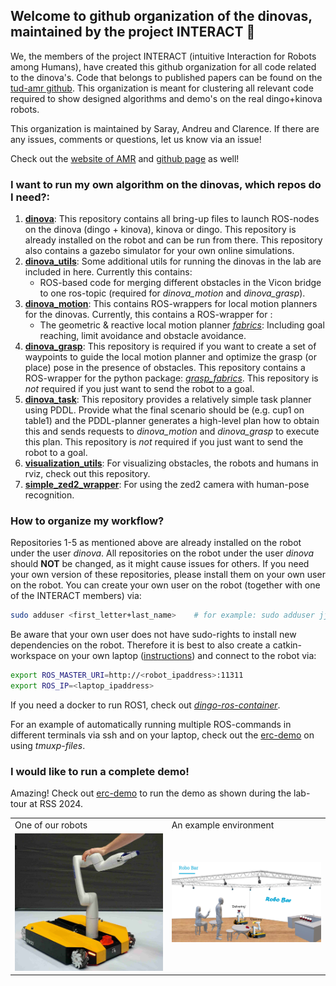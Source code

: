 ## Welcome to github organization of the dinovas, maintained by the project INTERACT 🙌

We, the members of the project INTERACT (intuitive Interaction for Robots among Humans), have created this github organization for all code related to the dinova's.
Code that belongs to published papers can be found on the [tud-amr github]([https://github.com/INTERACT-tud-amr]).
This organization is meant for clustering all relevant code required to show designed algorithms and demo's on the real dingo+kinova robots. 

This organization is maintained by Saray, Andreu and Clarence. 
If there are any issues, comments or questions, let us know via an issue!

Check out the [website of AMR](https://autonomousrobots.nl/) and [github page](https://github.com/tud-amr) as well!

### I want to run my own algorithm on the dinovas, which repos do I need?:
1. **[dinova](https://github.com/INTERACT-tud-amr/dinova)**: This repository contains all bring-up files to launch ROS-nodes on the dinova (dingo + kinova), kinova or dingo. This repository is already installed on the robot and can be run from there. This repository also contains a gazebo simulator for your own online simulations.
2. **[dinova_utils](https://github.com/INTERACT-tud-amr/dinova_utils)**: Some additional utils for running the dinovas in the lab are included in here.
   Currently this contains:
   - ROS-based code for merging different obstacles in the Vicon bridge to one ros-topic (required for *dinova_motion* and *dinova_grasp*).
4. **[dinova_motion](https://github.com/INTERACT-tud-amr/dinova_motion)**: This contains ROS-wrappers for local motion planners for the dinovas.
   Currently, this contains a ROS-wrapper for :
   - The geometric & reactive local motion planner *[fabrics](https://github.com/tud-amr/fabrics)*: Including goal reaching, limit avoidance and obstacle avoidance. 
5. **[dinova_grasp](https://github.com/INTERACT-tud-amr/dinova_grasp)**: This repository is required if you want to create a set of waypoints to guide the local motion planner and optimize the grasp (or place) pose in the presence of obstacles. This repository contains a ROS-wrapper for the python package: *[grasp_fabrics](https://github.com/TomasMerva/grasp_fabrics)*. This repository is *not* required if you just want to send the robot to a goal. 
6. **[dinova_task](https://github.com/INTERACT-tud-amr/dinova_task_planner)**: This repository provides a relatively simple task planner using PDDL. Provide what the final scenario should be (e.g. cup1 on table1) and the PDDL-planner generates a high-level plan how to obtain this and sends requests to *dinova_motion* and *dinova_grasp* to execute this plan. This repository is *not* required if you just want to send the robot to a goal. 
7. **[visualization_utils](https://github.com/INTERACT-tud-amr/visualization_utils)**: For visualizing obstacles, the robots and humans in rviz, check out this repository.
8. **[simple_zed2_wrapper](https://github.com/INTERACT-tud-amr/simple_zed2_wrapper)**: For using the zed2 camera with human-pose recognition. 

### How to organize my workflow?
Repositories 1-5 as mentioned above are already installed on the robot under the user *dinova*. All repositories on the robot under the user *dinova* should **NOT** be changed, as it might cause issues for others. 
If you need your own version of these repositories, please install them on your own user on the robot. You can create your own user on the robot (together with one of the INTERACT members) via:
```bash
sudo adduser <first_letter+last_name>    # for example: sudo adduser jjohnsen
```
Be aware that your own user does not have sudo-rights to install new dependencies on the robot. 
Therefore it is best to also create a catkin-workspace on your own laptop ([instructions](http://wiki.ros.org/catkin/Tutorials/create_a_workspace)) and connect to the robot via:
```bash
export ROS_MASTER_URI=http://<robot_ipaddress>:11311
export ROS_IP=<laptop_ipaddress>
```
If you need a docker to run ROS1, check out *[dingo-ros-container](https://github.com/INTERACT-tud-amr/dingo-ros-container)*.

For an example of automatically running multiple ROS-commands in different terminals via ssh and on your laptop, check out the [erc-demo](https://github.com/INTERACT-tud-amr/erc_demo) on using *tmuxp-files*.

### I would like to run a complete demo!
Amazing! Check out [erc-demo](https://github.com/INTERACT-tud-amr/erc_demo) to run the demo as shown during the lab-tour at RSS 2024. 

<table>
 <tr>
  <td> One of our robots </td>
  <td> An example environment </td>
 </tr>
 <tr>
  <td> <img src="/profile/dinova.jpg" width="250"/> </td>  
  <td> <img src="/profile/robot_bar.png" width="250"/> </td>
 </tr>
</table>

